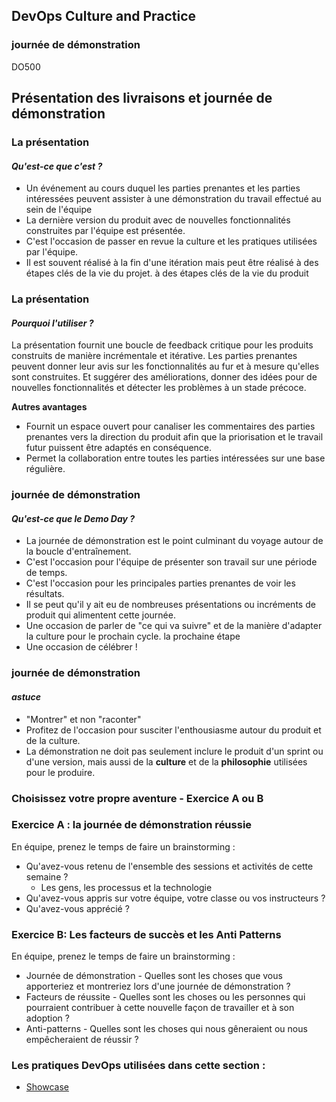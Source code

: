 <!-- .slide: data-background-image="images/RH_NewBrand_Background.png" -->
## DevOps Culture and Practice <!-- {_class="course-title"} -->
### journ&eacute;e de d&eacute;monstration <!-- {_class="title-color"} -->
DO500 <!-- {_class="title-color"} -->



## Pr&eacute;sentation des livraisons et journ&eacute;e de d&eacute;monstration



### La pr&eacute;sentation
#### _Qu'est-ce que c'est ?_
* Un &eacute;v&eacute;nement au cours duquel les parties prenantes et les parties int&eacute;ress&eacute;es peuvent assister &agrave; une d&eacute;monstration du travail effectu&eacute; au sein de l'&eacute;quipe
* La derni&egrave;re version du produit avec de nouvelles fonctionnalit&eacute;s construites par l'&eacute;quipe est pr&eacute;sent&eacute;e.
* C'est l'occasion de passer en revue la culture et les pratiques utilis&eacute;es par l'&eacute;quipe.
* Il est souvent r&eacute;alis&eacute; &agrave; la fin d'une it&eacute;ration mais peut &ecirc;tre r&eacute;alis&eacute; &agrave; des &eacute;tapes cl&eacute;s de la vie du projet.
&agrave; des &eacute;tapes cl&eacute;s de la vie du produit




### La pr&eacute;sentation
#### _Pourquoi l'utiliser ?_
La pr&eacute;sentation fournit une boucle de feedback critique pour les produits construits de mani&egrave;re incr&eacute;mentale et it&eacute;rative.
Les parties prenantes peuvent donner leur avis sur les fonctionnalit&eacute;s au fur et &agrave; mesure qu'elles sont construites. Et sugg&eacute;rer des am&eacute;liorations, donner des id&eacute;es pour de nouvelles fonctionnalit&eacute;s et d&eacute;tecter les probl&egrave;mes &agrave; un stade pr&eacute;coce.

**Autres avantages**
* Fournit un espace ouvert pour canaliser les commentaires des parties prenantes vers la direction du produit afin que la priorisation et le travail futur puissent &ecirc;tre adapt&eacute;s en cons&eacute;quence.
* Permet la collaboration entre toutes les parties int&eacute;ress&eacute;es sur une base r&eacute;guli&egrave;re.



### journ&eacute;e de d&eacute;monstration
#### _Qu'est-ce que le Demo Day ?_
* La journ&eacute;e de d&eacute;monstration est le point culminant du voyage autour de la boucle d'entra&icirc;nement.
* C'est l'occasion pour l'&eacute;quipe de pr&eacute;senter son travail sur une p&eacute;riode de temps.
* C'est l'occasion pour les principales parties prenantes de voir les r&eacute;sultats.
* Il se peut qu'il y ait eu de nombreuses pr&eacute;sentations ou incr&eacute;ments de produit qui alimentent cette journ&eacute;e.
* Une occasion de parler de "ce qui va suivre" et de la mani&egrave;re d'adapter la culture pour le prochain cycle.
la prochaine &eacute;tape
* Une occasion de c&eacute;l&eacute;brer !


### journ&eacute;e de d&eacute;monstration
#### _astuce_
* "Montrer" et non "raconter"
* Profitez de l'occasion pour susciter l'enthousiasme autour du produit et de la culture.
* La d&eacute;monstration ne doit pas seulement inclure le produit d'un sprint ou d'une version, mais aussi de la **culture** et de la **philosophie** utilis&eacute;es pour le produire.



### Choisissez votre propre aventure - Exercice A ou B



### Exercice A : la journ&eacute;e de d&eacute;monstration r&eacute;ussie
En &eacute;quipe, prenez le temps de faire un brainstorming :
* Qu'avez-vous retenu de l'ensemble des sessions et activit&eacute;s de cette semaine ?
  * Les gens, les processus et la technologie
* Qu'avez-vous appris sur votre &eacute;quipe, votre classe ou vos instructeurs ?
* Qu'avez-vous appr&eacute;ci&eacute; ?



### Exercice B: Les facteurs de succ&egrave;s et les Anti Patterns
En &eacute;quipe, prenez le temps de faire un brainstorming :
* Journ&eacute;e de d&eacute;monstration - Quelles sont les choses que vous apporteriez et montreriez lors d'une journ&eacute;e de d&eacute;monstration ?
* Facteurs de r&eacute;ussite - Quelles sont les choses ou les personnes qui pourraient contribuer &agrave; cette nouvelle fa&ccedil;on de travailler et &agrave; son adoption ?
* Anti-patterns - Quelles sont les choses qui nous g&ecirc;neraient ou nous emp&ecirc;cheraient de r&eacute;ussir ? 



<!-- .slide: data-background-image="images/chef-background.png", class="white-style" -->
###  Les pratiques DevOps utilis&eacute;es dans cette section :
- [Showcase](https://openpracticelibrary.com/practice/showcase/)

